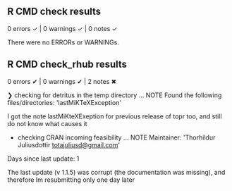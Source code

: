 ## R CMD check results

0 errors ✓ | 0 warnings ✓ | 0 notes ✓

There were no ERRORs or WARNINGs. 


## R CMD check_rhub results

0 errors ✔ | 0 warnings ✔ | 2 notes ✖

❯ checking for detritus in the temp directory ... NOTE
  Found the following files/directories:
    'lastMiKTeXException'

I got the note lastMiKteXExeption for previous release of topr too, and still do not know what causes it

* checking CRAN incoming feasibility ... NOTE
Maintainer: 'Thorhildur Juliusdottir <totajuliusd@gmail.com>'

Days since last update: 1

The last update (v 1.1.5) was corrupt (the documentation was missing), and therefore Im resubmitting only one day later